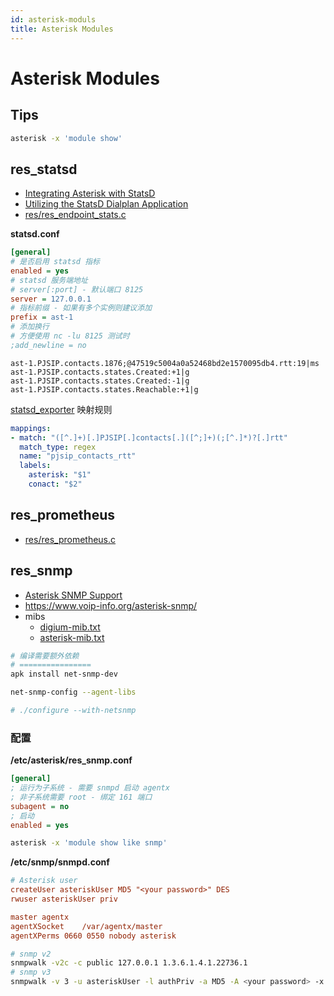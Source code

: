 ```yaml
---
id: asterisk-moduls 
title: Asterisk Modules
---
```


# Asterisk Modules

## Tips

```bash
asterisk -x 'module show'
```

## res_statsd
* [Integrating Asterisk with StatsD](https://www.asterisk.org/integrating-asterisk-with-statsd/)
* [Utilizing the StatsD Dialplan Application](https://wiki.asterisk.org/wiki/display/AST/Utilizing+the+StatsD+Dialplan+Application)
* [res/res_endpoint_stats.c](https://github.com/asterisk/asterisk/blob/master/res/res_endpoint_stats.c)

__statsd.conf__

```ini
[general]
# 是否启用 statsd 指标
enabled = yes
# statsd 服务端地址
# server[:port] - 默认端口 8125
server = 127.0.0.1
# 指标前缀 - 如果有多个实例则建议添加
prefix = ast-1
# 添加换行
# 方便使用 nc -lu 8125 测试时
;add_newline = no
```

```
ast-1.PJSIP.contacts.1876;@47519c5004a0a52468bd2e1570095db4.rtt:19|ms
ast-1.PJSIP.contacts.states.Created:+1|g
ast-1.PJSIP.contacts.states.Created:-1|g
ast-1.PJSIP.contacts.states.Reachable:+1|g
```

[statsd_exporter](https://github.com/prometheus/statsd_exporter) 映射规则

```yaml
mappings:
- match: "([^.]+)[.]PJSIP[.]contacts[.]([^;]+)(;[^.]*)?[.]rtt"
  match_type: regex
  name: "pjsip_contacts_rtt"
  labels:
    asterisk: "$1"
    conact: "$2"
```

## res_prometheus
* [res/res_prometheus.c](https://github.com/asterisk/asterisk/blob/master/res/res_prometheus.c)

## res_snmp
* [Asterisk SNMP Support](https://wiki.asterisk.org/wiki/display/AST/Simple+Network+Management+Protocol+%28SNMP%29+Support)
* https://www.voip-info.org/asterisk-snmp/
* mibs
  * [digium-mib.txt](https://wiki.asterisk.org/wiki/display/AST/Digium+MIB+Definitions)
  * [asterisk-mib.txt](https://wiki.asterisk.org/wiki/display/AST/Asterisk+MIB+Definitions)

```bash
# 编译需要额外依赖
# ================
apk install net-snmp-dev

net-snmp-config --agent-libs

# ./configure --with-netsnmp
```
### 配置

__/etc/asterisk/res_snmp.conf__

```ini
[general]
; 运行为子系统 - 需要 snmpd 启动 agentx
; 非子系统需要 root - 绑定 161 端口
subagent = no
; 启动
enabled = yes
```

```bash
asterisk -x 'module show like snmp'
```

__/etc/snmp/snmpd.conf__

```ini
# Asterisk user
createUser asteriskUser MD5 "<your password>" DES
rwuser asteriskUser priv

master agentx
agentXSocket	/var/agentx/master
agentXPerms 0660 0550 nobody asterisk
```

```bash
# snmp v2
snmpwalk -v2c -c public 127.0.0.1 1.3.6.1.4.1.22736.1
# snmp v3
snmpwalk -v 3 -u asteriskUser -l authPriv -a MD5 -A <your password> -x DES -X <your password> 127.0.0.1 ASTERISK-MIB::astVersionString
```
